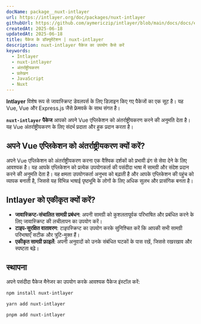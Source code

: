 ```yaml
---
docName: package__nuxt-intlayer
url: https://intlayer.org/doc/packages/nuxt-intlayer
githubUrl: https://github.com/aymericzip/intlayer/blob/main/docs/docs/en/packages/nuxt-intlayer/index.md
createdAt: 2025-06-18
updatedAt: 2025-06-18
title: पैकेज के डॉक्यूमेंटेशन | nuxt-intlayer
description: nuxt-intlayer पैकेज का उपयोग कैसे करें
keywords:
  - Intlayer
  - nuxt-intlayer
  - अंतर्राष्ट्रीयकरण
  - प्रलेखन
  - JavaScript
  - Nuxt
---
```


**Intlayer** विशेष रूप से जावास्क्रिप्ट डेवलपर्स के लिए डिज़ाइन किए गए पैकेजों का एक सूट है। यह Vue, Vue और Express.js जैसे फ्रेमवर्क के साथ संगत है।

**`nuxt-intlayer` पैकेज** आपको अपने Vue एप्लिकेशन को अंतर्राष्ट्रीयकरण करने की अनुमति देता है। यह Vue अंतर्राष्ट्रीयकरण के लिए संदर्भ प्रदाता और हुक प्रदान करता है।

## अपने Vue एप्लिकेशन को अंतर्राष्ट्रीयकरण क्यों करें?

अपने Vue एप्लिकेशन को अंतर्राष्ट्रीयकरण करना एक वैश्विक दर्शकों को प्रभावी ढंग से सेवा देने के लिए आवश्यक है। यह आपके एप्लिकेशन को प्रत्येक उपयोगकर्ता की पसंदीदा भाषा में सामग्री और संदेश प्रदान करने की अनुमति देता है। यह क्षमता उपयोगकर्ता अनुभव को बढ़ाती है और आपके एप्लिकेशन की पहुंच को व्यापक बनाती है, जिससे यह विभिन्न भाषाई पृष्ठभूमि के लोगों के लिए अधिक सुलभ और प्रासंगिक बनता है।

## Intlayer को एकीकृत क्यों करें?

- **जावास्क्रिप्ट-संचालित सामग्री प्रबंधन**: अपनी सामग्री को कुशलतापूर्वक परिभाषित और प्रबंधित करने के लिए जावास्क्रिप्ट की लचीलापन का उपयोग करें।
- **टाइप-सुरक्षित वातावरण**: टाइपस्क्रिप्ट का उपयोग करके सुनिश्चित करें कि आपकी सभी सामग्री परिभाषाएँ सटीक और त्रुटि-मुक्त हैं।
- **एकीकृत सामग्री फ़ाइलें**: अपनी अनुवादों को उनके संबंधित घटकों के पास रखें, जिससे रखरखाव और स्पष्टता बढ़े।

## स्थापना

अपने पसंदीदा पैकेज मैनेजर का उपयोग करके आवश्यक पैकेज इंस्टॉल करें:

```bash packageManager="npm"
npm install nuxt-intlayer
```

```bash packageManager="yarn"
yarn add nuxt-intlayer
```

```bash packageManager="pnpm"
pnpm add nuxt-intlayer
```
